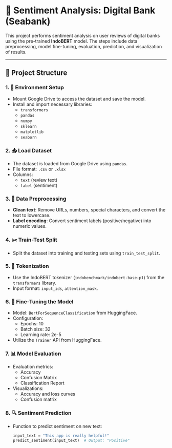 # 🧠 Sentiment Analysis: Digital Bank (Seabank)

This project performs sentiment analysis on user reviews of digital banks using the pre-trained **IndoBERT** model. The steps include data preprocessing, model fine-tuning, evaluation, prediction, and visualization of results.

---

## 📁 Project Structure

### 1. 🔧 Environment Setup
- Mount Google Drive to access the dataset and save the model.
- Install and import necessary libraries:
  - `transformers`
  - `pandas`
  - `numpy`
  - `sklearn`
  - `matplotlib`
  - `seaborn`

### 2. 📥 Load Dataset
- The dataset is loaded from Google Drive using `pandas`.
- File format: `.csv` or `.xlsx`
- Columns:
  - `text` (review text)
  - `label` (sentiment)

### 3. 🧹 Data Preprocessing
- **Clean text**: Remove URLs, numbers, special characters, and convert the text to lowercase.
- **Label encoding**: Convert sentiment labels (positive/negative) into numeric values.

### 4. ✂️ Train-Test Split
- Split the dataset into training and testing sets using `train_test_split`.

### 5. 🧾 Tokenization
- Use the IndoBERT tokenizer (`indobenchmark/indobert-base-p1`) from the `transformers` library.
- Input format: `input_ids`, `attention_mask`.

### 6. 🧠 Fine-Tuning the Model
- Model: `BertForSequenceClassification` from HuggingFace.
- Configuration:
  - Epochs: 10
  - Batch size: 32
  - Learning rate: 2e-5
- Utilize the `Trainer` API from HuggingFace.

### 7. 📊 Model Evaluation
- Evaluation metrics:
  - Accuracy
  - Confusion Matrix
  - Classification Report
- Visualizations:
  - Accuracy and loss curves
  - Confusion matrix

### 8. 🔍 Sentiment Prediction
- Function to predict sentiment on new text:
  ```python
  input_text = "This app is really helpful!"
  predict_sentiment(input_text)  # Output: "Positive"
